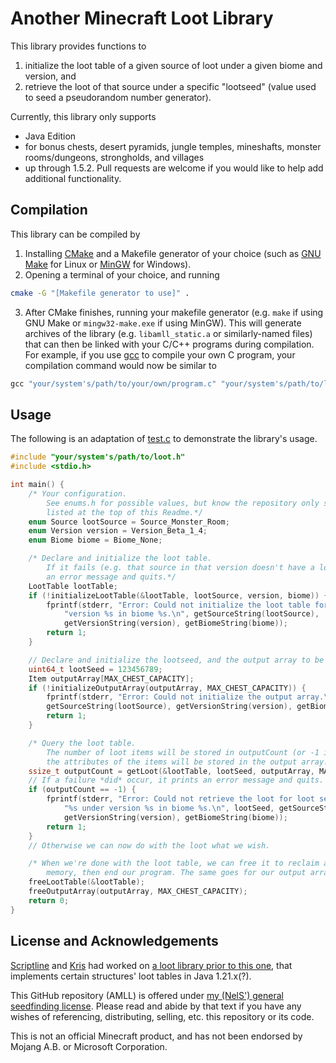 # Another Minecraft Loot Library

This library provides functions to
1. initialize the loot table of a given source of loot under a given biome and version, and
2. retrieve the loot of that source under a specific "lootseed" (value used to seed a pseudorandom number generator).

Currently, this library only supports
- Java Edition
- for bonus chests, desert pyramids, jungle temples, mineshafts, monster rooms/dungeons, strongholds, and villages
- up through 1.5.2.
Pull requests are welcome if you would like to help add additional functionality.

## Compilation
This library can be compiled by
1. Installing [CMake](https://cmake.org/download) and a Makefile generator of your choice (such as [GNU Make](https://www.gnu.org/software/make/#download) for Linux or [MinGW](https://www.mingw-w64.org/downloads) for Windows).
2. Opening a terminal of your choice, and running
```bash
cmake -G "[Makefile generator to use]" .
```
3. After CMake finishes, running your makefile generator (e.g. `make` if using GNU Make or `mingw32-make.exe` if using MinGW).
This will generate archives of the library (e.g. `libamll_static.a` or similarly-named files) that can then be linked with your C/C++ programs during compilation. For example, if you use [gcc](<https://gcc.gnu.org/>) to compile your own C program, your compilation command would now be similar to
```c
gcc "your/system's/path/to/your/own/program.c" "your/system's/path/to/libamll_static.a" -o "yourDesiredExecutableName[.exe if using Windows, or no file extension on Linux]"
```

## Usage
The following is an adaptation of [test.c](./test.c) to demonstrate the library's usage.
```c
#include "your/system's/path/to/loot.h"
#include <stdio.h>

int main() {
	/* Your configuration.
		See enums.h for possible values, but know the repository only supports the limitations
		listed at the top of this Readme.*/
	enum Source lootSource = Source_Monster_Room;
	enum Version version = Version_Beta_1_4;
	enum Biome biome = Biome_None;

	/* Declare and initialize the loot table.
		If it fails (e.g. that source in that version doesn't have a loot table), it prints
		an error message and quits.*/
	LootTable lootTable;
	if (!initializeLootTable(&lootTable, lootSource, version, biome)) {
		fprintf(stderr, "Error: Could not initialize the loot table for source %s under "
			"version %s in biome %s.\n", getSourceString(lootSource),
			getVersionString(version), getBiomeString(biome));
		return 1;
	}

	// Declare and initialize the lootseed, and the output array to be used.
	uint64_t lootSeed = 123456789;
	Item outputArray[MAX_CHEST_CAPACITY];
	if (!initializeOutputArray(outputArray, MAX_CHEST_CAPACITY)) {
		fprintf(stderr, "Error: Could not initialize the output array.\n",
		getSourceString(lootSource), getVersionString(version), getBiomeString(biome));
		return 1;
	}

	/* Query the loot table.
		The number of loot items will be stored in outputCount (or -1 if a failure occurred), while
		the attributes of the items will be stored in the output array.*/
	ssize_t outputCount = getLoot(&lootTable, lootSeed, outputArray, MAX_CHEST_CAPACITY);
	// If a failure *did* occur, it prints an error message and quits. 
	if (outputCount == -1) {
		fprintf(stderr, "Error: Could not retrieve the loot for loot seed %" PRId64 " for source "
			"%s under version %s in biome %s.\n", lootSeed, getSourceString(source),
			getVersionString(version), getBiomeString(biome));
		return 1;
	}
	// Otherwise we can now do with the loot what we wish.

	/* When we're done with the loot table, we can free it to reclaim all dynamically-allocated
		memory, then end our program. The same goes for our output array.*/
	freeLootTable(&lootTable);
	freeOutputArray(outputArray, MAX_CHEST_CAPACITY);
	return 0;
}
```

## License and Acknowledgements
[Scriptline](https://github.com/ScriptLineStudios) and [Kris](https://github.com/Kludwisz) had worked on [a loot library prior to this one](https://github.com/ScriptLineStudios/loot_library.h), that implements certain structures' loot tables in Java 1.21.x(?).

This GitHub repository (AMLL) is offered under [my (NelS') general seedfinding license](https://github.com/Nel-S/seedfinding/blob/main/LICENSE). Please read and abide by that text if you have any wishes of referencing, distributing, selling, etc. this repository or its code.

This is not an official Minecraft product, and has not been endorsed by Mojang A.B. or Microsoft Corporation.